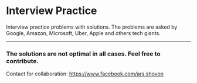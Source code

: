 # Interview Practice
Interview practice problems with solutions. 
The problems are asked by Google, Amazon, Microsoft, Uber, Apple and others tech giants.

***

### The solutions are not optimal in all cases. Feel free to contribute. 
Contact for collaboration: <a href="https://www.facebook.com/ars.shovon">https://www.facebook.com/ars.shovon</a>